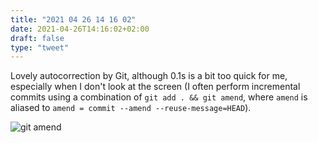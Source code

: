 ```yaml
---
title: "2021 04 26 14 16 02"
date: 2021-04-26T14:16:02+02:00
draft: false
type: "tweet"
---
```

Lovely autocorrection by Git, although 0.1s is a bit too quick for me, especially when I don't look at the screen (I often perform incremental commits using a combination of `git add . && git amend`, where `amend` is aliased to `amend = commit --amend --reuse-message=HEAD`).

![git amend](/img/2021-04-26-14-15-51.png)

